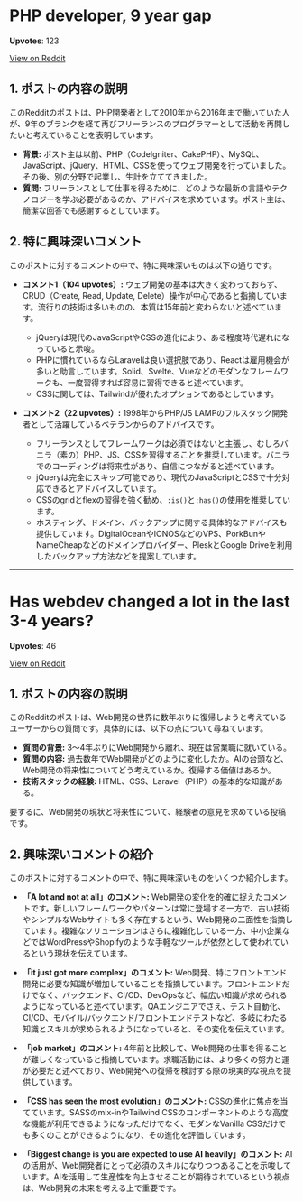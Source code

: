 
# PHP developer, 9 year gap

**Upvotes**: 123



[View on Reddit](https://www.reddit.com/r/webdev/comments/1lw5u99/php_developer_9_year_gap/)

## 1. ポストの内容の説明

このRedditのポストは、PHP開発者として2010年から2016年まで働いていた人が、9年のブランクを経て再びフリーランスのプログラマーとして活動を再開したいと考えていることを表明しています。

*   **背景:** ポスト主は以前、PHP（CodeIgniter、CakePHP）、MySQL、JavaScript、jQuery、HTML、CSSを使ってウェブ開発を行っていました。その後、別の分野で起業し、生計を立ててきました。
*   **質問:** フリーランスとして仕事を得るために、どのような最新の言語やテクノロジーを学ぶ必要があるのか、アドバイスを求めています。ポスト主は、簡潔な回答でも感謝するとしています。

## 2. 特に興味深いコメント

このポストに対するコメントの中で、特に興味深いものは以下の通りです。

*   **コメント1（104 upvotes）:** ウェブ開発の基本は大きく変わっておらず、CRUD（Create, Read, Update, Delete）操作が中心であると指摘しています。流行りの技術は多いものの、本質は15年前と変わらないと述べています。
    *   jQueryは現代のJavaScriptやCSSの進化により、ある程度時代遅れになっていると示唆。
    *   PHPに慣れているならLaravelは良い選択肢であり、Reactは雇用機会が多いと助言しています。Solid、Svelte、Vueなどのモダンなフレームワークも、一度習得すれば容易に習得できると述べています。
    *   CSSに関しては、Tailwindが優れたオプションであるとしています。

*   **コメント2（22 upvotes）:** 1998年からPHP/JS LAMPのフルスタック開発者として活躍しているベテランからのアドバイスです。
    *   フリーランスとしてフレームワークは必須ではないと主張し、むしろバニラ（素の）PHP、JS、CSSを習得することを推奨しています。バニラでのコーディングは将来性があり、自信につながると述べています。
    *   jQueryは完全にスキップ可能であり、現代のJavaScriptとCSSで十分対応できるとアドバイスしています。
    *   CSSのgridとflexの習得を強く勧め、`:is()`と`:has()`の使用を推奨しています。
    *   ホスティング、ドメイン、バックアップに関する具体的なアドバイスも提供しています。DigitalOceanやIONOSなどのVPS、PorkBunやNameCheapなどのドメインプロバイダー、PleskとGoogle Driveを利用したバックアップ方法などを提案しています。


---

# Has webdev changed a lot in the last 3-4 years?

**Upvotes**: 46



[View on Reddit](https://www.reddit.com/r/webdev/comments/1lw94g1/has_webdev_changed_a_lot_in_the_last_34_years/)

## 1. ポストの内容の説明

このRedditのポストは、Web開発の世界に数年ぶりに復帰しようと考えているユーザーからの質問です。具体的には、以下の点について尋ねています。

*   **質問の背景:** 3〜4年ぶりにWeb開発から離れ、現在は営業職に就いている。
*   **質問の内容:** 過去数年でWeb開発がどのように変化したか。AIの台頭など、Web開発の将来性についてどう考えているか。復帰する価値はあるか。
*   **技術スタックの経験:** HTML、CSS、Laravel（PHP）の基本的な知識がある。

要するに、Web開発の現状と将来性について、経験者の意見を求めている投稿です。

## 2. 興味深いコメントの紹介

このポストに対するコメントの中で、特に興味深いものをいくつか紹介します。

*   **「A lot and not at all」のコメント:** Web開発の変化を的確に捉えたコメントです。新しいフレームワークやパターンは常に登場する一方で、古い技術やシンプルなWebサイトも多く存在するという、Web開発の二面性を指摘しています。複雑なソリューションはさらに複雑化している一方、中小企業などではWordPressやShopifyのような手軽なツールが依然として使われているという現状を伝えています。

*   **「it just got more complex」のコメント:** Web開発、特にフロントエンド開発に必要な知識が増加していることを指摘しています。フロントエンドだけでなく、バックエンド、CI/CD、DevOpsなど、幅広い知識が求められるようになっていると述べています。QAエンジニアでさえ、テスト自動化、CI/CD、モバイル/バックエンド/フロントエンドテストなど、多岐にわたる知識とスキルが求められるようになっていると、その変化を伝えています。

*   **「job market」のコメント:** 4年前と比較して、Web開発の仕事を得ることが難しくなっていると指摘しています。求職活動には、より多くの努力と運が必要だと述べており、Web開発への復帰を検討する際の現実的な視点を提供しています。

*   **「CSS has seen the most evolution」のコメント:** CSSの進化に焦点を当てています。SASSのmix-inやTailwind CSSのコンポーネントのような高度な機能が利用できるようになっただけでなく、モダンなVanilla CSSだけでも多くのことができるようになり、その進化を評価しています。

*   **「Biggest change is you are expected to use AI heavily」のコメント:** AIの活用が、Web開発者にとって必須のスキルになりつつあることを示唆しています。AIを活用して生産性を向上させることが期待されているという視点は、Web開発の未来を考える上で重要です。

